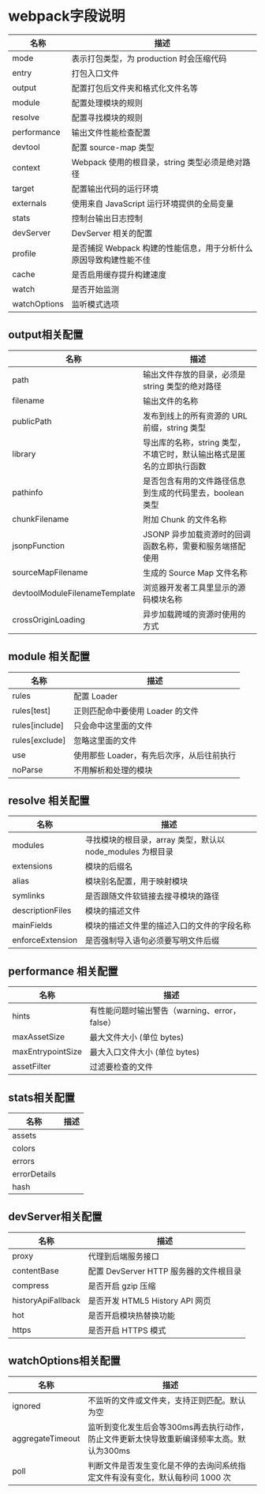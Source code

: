# webpack字段说明

| 名称         | 描述                                                         |
| ------------ | ------------------------------------------------------------ |
| mode         | 表示打包类型，为 production 时会压缩代码                     |
| entry        | 打包入口文件                                                 |
| output       | 配置打包后文件夹和格式化文件名等                             |
| module       | 配置处理模块的规则                                           |
| resolve      | 配置寻找模块的规则                                           |
| performance  | 输出文件性能检查配置                                         |
| devtool      | 配置 source-map 类型                                         |
| context      | Webpack 使用的根目录，string 类型必须是绝对路径              |
| target       | 配置输出代码的运行环境                                       |
| externals    | 使用来自 JavaScript 运行环境提供的全局变量                   |
| stats        | 控制台输出日志控制                                           |
| devServer    | DevServer 相关的配置                                         |
| profile      | 是否捕捉 Webpack 构建的性能信息，用于分析什么原因导致构建性能不佳 |
| cache        | 是否启用缓存提升构建速度                                     |
| watch        | 是否开始监测                                                 |
| watchOptions | 监听模式选项                                                 |

## output相关配置

| 名称                          | 描述                                                         |
| ----------------------------- | ------------------------------------------------------------ |
| path                          | 输出文件存放的目录，必须是 string 类型的绝对路径             |
| filename                      | 输出文件的名称                                               |
| publicPath                    | 发布到线上的所有资源的 URL 前缀，string 类型                 |
| library                       | 导出库的名称，string 类型，不填它时，默认输出格式是匿名的立即执行函数 |
| pathinfo                      | 是否包含有用的文件路径信息到生成的代码里去，boolean 类型     |
| chunkFilename                 | 附加 Chunk 的文件名称                                        |
| jsonpFunction                 | JSONP 异步加载资源时的回调函数名称，需要和服务端搭配使用     |
| sourceMapFilename             | 生成的 Source Map 文件名称                                   |
| devtoolModuleFilenameTemplate | 浏览器开发者工具里显示的源码模块名称                         |
| crossOriginLoading            | 异步加载跨域的资源时使用的方式                               |

## module 相关配置

| 名称           | 描述                                      |
| -------------- | ----------------------------------------- |
| rules          | 配置 Loader                               |
| rules[test]    | 正则匹配命中要使用 Loader 的文件          |
| rules[include] | 只会命中这里面的文件                      |
| rules[exclude] | 忽略这里面的文件                          |
| use            | 使用那些 Loader，有先后次序，从后往前执行 |
| noParse        | 不用解析和处理的模块                      |

## resolve 相关配置

| 名称             | 描述                                                       |
| ---------------- | ---------------------------------------------------------- |
| modules          | 寻找模块的根目录，array 类型，默认以 node_modules 为根目录 |
| extensions       | 模块的后缀名                                               |
| alias            | 模块别名配置，用于映射模块                                 |
| symlinks         | 是否跟随文件软链接去搜寻模块的路径                         |
| descriptionFiles | 模块的描述文件                                             |
| mainFields       | 模块的描述文件里的描述入口的文件的字段名称                 |
| enforceExtension | 是否强制导入语句必须要写明文件后缀                         |

## performance 相关配置

| 名称              | 描述                                          |
| ----------------- | --------------------------------------------- |
| hints             | 有性能问题时输出警告（warning、error，false） |
| maxAssetSize      | 最大文件大小 (单位 bytes)                     |
| maxEntrypointSize | 最大入口文件大小 (单位 bytes)                 |
| assetFilter       | 过滤要检查的文件                              |

## stats相关配置

| 名称         | 描述 |
| ------------ | ---- |
| assets       |      |
| colors       |      |
| errors       |      |
| errorDetails |      |
| hash         |      |

## devServer相关配置

| 名称               | 描述                                   |
| ------------------ | -------------------------------------- |
| proxy              | 代理到后端服务接口                     |
| contentBase        | 配置 DevServer HTTP 服务器的文件根目录 |
| compress           | 是否开启 gzip 压缩                     |
| historyApiFallback | 是否开发 HTML5 History API 网页        |
| hot                | 是否开启模块热替换功能                 |
| https              | 是否开启 HTTPS 模式                    |

## watchOptions相关配置

| 名称             | 描述                                                         |
| ---------------- | ------------------------------------------------------------ |
| ignored          | 不监听的文件或文件夹，支持正则匹配。默认为空                 |
| aggregateTimeout | 监听到变化发生后会等300ms再去执行动作，防止文件更新太快导致重新编译频率太高。默认为300ms |
| poll             | 判断文件是否发生变化是不停的去询问系统指定文件有没有变化，默认每秒问 1000 次 |

